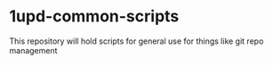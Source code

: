 # 1upd-common-scripts
This repository will hold scripts for general use for things like git repo management
